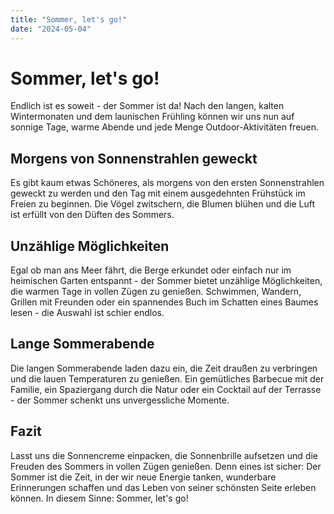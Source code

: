 ```yaml
---
title: "Sommer, let's go!"
date: "2024-05-04"
---
```


# Sommer, let's go!

Endlich ist es soweit - der Sommer ist da! Nach den langen, kalten Wintermonaten und dem launischen Frühling können wir uns nun auf sonnige Tage, warme Abende und jede Menge Outdoor-Aktivitäten freuen.

## Morgens von Sonnenstrahlen geweckt

Es gibt kaum etwas Schöneres, als morgens von den ersten Sonnenstrahlen geweckt zu werden und den Tag mit einem ausgedehnten Frühstück im Freien zu beginnen. Die Vögel zwitschern, die Blumen blühen und die Luft ist erfüllt von den Düften des Sommers.

## Unzählige Möglichkeiten

Egal ob man ans Meer fährt, die Berge erkundet oder einfach nur im heimischen Garten entspannt - der Sommer bietet unzählige Möglichkeiten, die warmen Tage in vollen Zügen zu genießen. Schwimmen, Wandern, Grillen mit Freunden oder ein spannendes Buch im Schatten eines Baumes lesen - die Auswahl ist schier endlos.

## Lange Sommerabende

Die langen Sommerabende laden dazu ein, die Zeit draußen zu verbringen und die lauen Temperaturen zu genießen. Ein gemütliches Barbecue mit der Familie, ein Spaziergang durch die Natur oder ein Cocktail auf der Terrasse - der Sommer schenkt uns unvergessliche Momente.

## Fazit

Lasst uns die Sonnencreme einpacken, die Sonnenbrille aufsetzen und die Freuden des Sommers in vollen Zügen genießen. Denn eines ist sicher: Der Sommer ist die Zeit, in der wir neue Energie tanken, wunderbare Erinnerungen schaffen und das Leben von seiner schönsten Seite erleben können. In diesem Sinne: Sommer, let's go! 